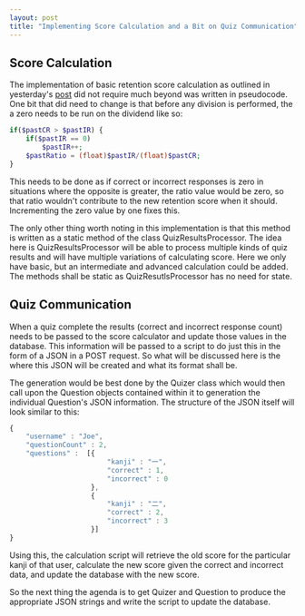 ```yaml
---
layout: post
title: "Implementing Score Calculation and a Bit on Quiz Communication"
---
```

## Score Calculation
The implementation of basic retention score calculation as outlined in yesterday's [post](HTTPS://williamrayjohnson.github.io/kanjiStudyTool/2018/03/11/Determining-Retention-Score.html)
did not require much beyond was written in pseudocode. One bit that did need to change is that before
any division is performed, the a zero needs to be run on the dividend like so:
```php
if($pastCR > $pastIR) {
    if($pastIR == 0)
        $pastIR++;
    $pastRatio = (float)$pastIR/(float)$pastCR;
}
```
This needs to be done as if correct or incorrect responses is zero in situations where the opposite is 
greater, the ratio value would be zero, so that ratio wouldn't contribute to the new retention score when
it should. Incrementing the zero value by one fixes this.

The only other thing worth noting in this implementation is that this method is written as a static
method of the class QuizResultsProcessor. The idea here is QuizResultsProcessor will be able to process 
multiple kinds of quiz results and will have multiple variations of calculating score. Here we only have 
basic, but an intermediate and advanced calculation could be added. The methods shall be static as 
QuizResutlsProcessor has no need for state.  

## Quiz Communication
When a quiz complete the results (correct and incorrect response count) needs to be passed to the score
calculator and update those values in the database. This information will be passed to a script to do just
this in the form of a JSON in a POST request. So what will be discussed here is the where this JSON will be
created and what its format shall be.

The generation would be best done by the Quizer class which would then call upon the Question objects 
contained within it to generation the individual Question's JSON information. The structure of the JSON
itself will look similar to this:
```javascript
{
    "username" : "Joe",
    "questionCount" : 2,
    "questions" :  [{
                        "kanji" : "一",
                        "correct" : 1,
                        "incorrect" : 0
                    },
                    {
                        "kanji" : "二",
                        "correct" : 2,
                        "incorrect" : 3
                    }]
}
```
Using this, the calculation script will retrieve the old score for the particular kanji of that user,
calculate the new score given the correct and incorrect data, and update the database with the new score.

So the next thing the agenda is to get Quizer and Question to produce the appropriate JSON strings and write
the script to update the database.